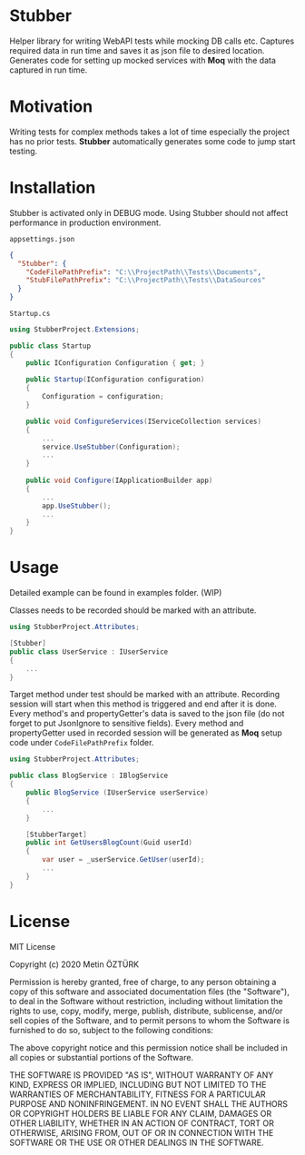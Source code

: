 # Stubber
Helper library for writing WebAPI tests while mocking DB calls etc. Captures required data in run time and saves it as json file to desired location. Generates code for setting up mocked services with **Moq** with the data captured in run time.
# Motivation
Writing tests for complex methods takes a lot of time especially the project has no prior tests. **Stubber** automatically generates some code to jump start testing.
# Installation
Stubber is activated only in DEBUG mode. Using Stubber should not affect performance in production environment. 

`appsettings.json`
```json
{
  "Stubber": {
    "CodeFilePathPrefix": "C:\\ProjectPath\\Tests\\Documents", 
    "StubFilePathPrefix": "C:\\ProjectPath\\Tests\\DataSources"
  }
}
```
`Startup.cs`
```csharp
using StubberProject.Extensions;

public class Startup
{
    public IConfiguration Configuration { get; }
    
    public Startup(IConfiguration configuration) 
    {
        Configuration = configuration;
    }

    public void ConfigureServices(IServiceCollection services) 
    {
        ...
        service.UseStubber(Configuration);
        ...
    }
    
    public void Configure(IApplicationBuilder app) 
    {
        ...
        app.UseStubber();
        ...
    }
}
```
# Usage
Detailed example can be found in examples folder. (WIP)

Classes needs to be recorded should be marked with an attribute.
```csharp
using StubberProject.Attributes;

[Stubber]
public class UserService : IUserService 
{
    ...
}
```
Target method under test should be marked with an attribute. Recording session will start when this method is triggered and end after it is done. Every method's and propertyGetter's data is saved to the json file (do not forget to put JsonIgnore to sensitive fields). Every method and propertyGetter used in recorded session will be generated as **Moq** setup code under `CodeFilePathPrefix` folder. 
```csharp
using StubberProject.Attributes;

public class BlogService : IBlogService
{
    public BlogService (IUserService userService)
    {
        ...
    }

    [StubberTarget]
    public int GetUsersBlogCount(Guid userId)
    {
        var user = _userService.GetUser(userId);
        ...
    }
}
```
# License
MIT License

Copyright (c) 2020 Metin ÖZTÜRK

Permission is hereby granted, free of charge, to any person obtaining a copy
of this software and associated documentation files (the "Software"), to deal
in the Software without restriction, including without limitation the rights
to use, copy, modify, merge, publish, distribute, sublicense, and/or sell
copies of the Software, and to permit persons to whom the Software is
furnished to do so, subject to the following conditions:

The above copyright notice and this permission notice shall be included in all
copies or substantial portions of the Software.

THE SOFTWARE IS PROVIDED "AS IS", WITHOUT WARRANTY OF ANY KIND, EXPRESS OR
IMPLIED, INCLUDING BUT NOT LIMITED TO THE WARRANTIES OF MERCHANTABILITY,
FITNESS FOR A PARTICULAR PURPOSE AND NONINFRINGEMENT. IN NO EVENT SHALL THE
AUTHORS OR COPYRIGHT HOLDERS BE LIABLE FOR ANY CLAIM, DAMAGES OR OTHER
LIABILITY, WHETHER IN AN ACTION OF CONTRACT, TORT OR OTHERWISE, ARISING FROM,
OUT OF OR IN CONNECTION WITH THE SOFTWARE OR THE USE OR OTHER DEALINGS IN THE
SOFTWARE.